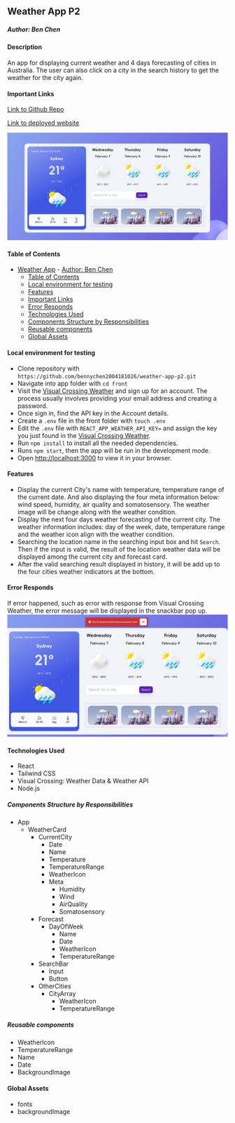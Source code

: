 ## Weather App P2

##### Author: Ben Chen

#### Description

An app for displaying current weather and 4 days forecasting of cities in Australia. The user can also click on a city in the search history to get the weather for the city again.

#### Important Links

[Link to Github Repo](https://github.com/bennychen2004181026/weather-app-p2)

[Link to deployed website](https://weatherwellnessretreat.netlify.app)

![weatherApp](./docs/weatherApp.png)

#### Table of Contents

- [Weather App](#Weather-App-P2)
       - [Author: Ben Chen](#author-ben-chen)
    - [Table of Contents](#table-of-contents)
    - [Local environment for testing](#local-environment-for-testing)
    - [Features](#features)
    - [Important Links](#important-links)
    - [Error Responds](#error-responds)
    - [Technologies Used](#technologies-used)
    - [Components Structure by Responsibilities](#components-structure-by-responsibilities)
    - [Reusable components](#reusable-components)
    - [Global Assets](#global-assets)


#### Local environment for testing

* Clone repository with `https://github.com/bennychen2004181026/weather-app-p2.git`
* Navigate into app folder with `cd front`
* Visit the [Visual Crossing Weather](https://www.visualcrossing.com/) and sign up for an account. The process usually involves providing your email address and creating a password.
* Once sign in, find the API key in the Account details.
* Create a `.env` file in the front folder with `touch .env`
* Edit the `.env` file with `REACT_APP_WEATHER_API_KEY=` and assign the key you just found in the [Visual Crossing Weather](https://www.visualcrossing.com/).
* Run `npm install` to install all the needed dependencies.
* Runs `npm start`, then the app will be run in the development mode.
* Open [http://localhost:3000](http://localhost:3000) to view it in your browser.

#### Features
* Display the current City's name with temperature, temperature range of the current date. And also displaying the four meta information below: wind speed, humidity, air quality and somatosensory. The weather image will be change along with the weather condition.
* Display the next four days weather forecasting of the current city. The weather information includes: day of the week, date, temperature range and the weather icon align with the weather condition.
* Searching the location name in the searching input box and hit `Search`. Then if the input is valid, the result of the location weather data will be displayed among the current city and forecast card.
* After the valid searching result displayed in history, it will be add up to the four cities weather indicators at the bottom.

#### Error Responds
If error happened, such as error with response from Visual Crossing Weather, the error message will be displayed in the snackbar pop up.
![error_display](./docs/error.png)

#### Technologies Used

* React
* Tailwind CSS
* Visual Crossing: Weather Data & Weather API
* Node.js

##### Components Structure by Responsibilities

- App
   - WeatherCard
       - CurrentCity
           - Date
           - Name
           - Temperature
           - TemperatureRange
           - WeatherIcon
           - Meta
               - Humidity
               - Wind
               - AirQuality
               - Somatosensory
       - Forecast
           - DayOfWeek
              - Name
              - Date
              - WeatherIcon
              - TemperatureRange
       - SearchBar
           - Input
           - Button
       - OtherCities
           - CityArray
               - WeatherIcon
               - TemperatureRange

##### Reusable components

- WeatherIcon
- TemperatureRange
- Name
- Date
- BackgroundImage

#### Global Assets

- fonts
- backgroundImage
